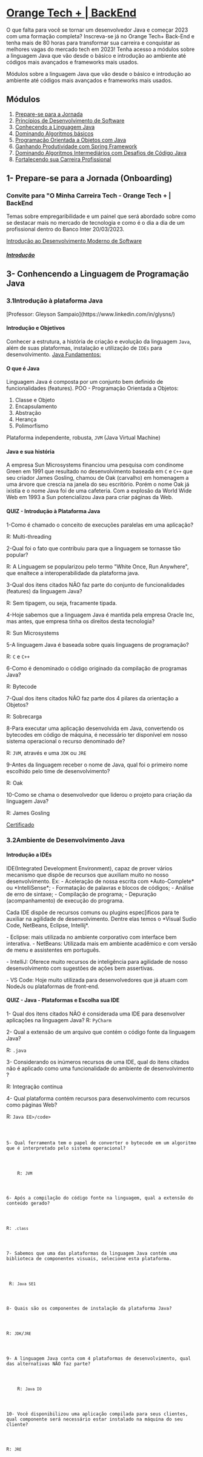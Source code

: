 # [Orange Tech + | BackEnd](https://web.dio.me/track/2aeff5aa-bb23-4141-8109-20fa42b58ff7)
<p>
O que falta para você se tornar um desenvolvedor Java e começar 2023 com uma formação completa? Inscreva-se já no Orange Tech+ Back-End e tenha mais de 80 horas para transformar sua carreira e conquistar as melhores vagas do mercado tech em 2023! Tenha acesso a módulos sobre a linguagem Java que vão desde o básico e introdução ao ambiente até códigos mais avançados e frameworks mais usados.
</p>
<p>    
Módulos sobre a linguagem Java que vão desde o básico e introdução ao ambiente até códigos mais avançados e frameworks mais usados.
</p>
<h2>Módulos</h2>
<ol>
    <li><a href="#prepare-se-para-a-jornada">Prepare-se para a Jornada</a></li>
    <li><a href="#principios-de-desenvolvimento-de-software">Princípios de Desenvolvimento de Software</a></li>
    <li><a href="#conhecendo-a-linguagem-java">Conhecendo a Linguagem Java</a></li>
    <li><a href="#dominando-algoritmos-básicos">Dominando Algoritmos básicos </a></li>
    <li><a href="#programação-orientada-a-objetos-com-java">Programação Orientada a Objetos com Java</a></li>
    <li><a href="#ganhando-produtividade-com-spring-framework">Ganhando Produtividade com Spring Framework</a></li>
    <li><a href="#dominando-algoritmos-intermediarios-com-desafios-de-codigos">Dominando Algoritmos Intermediários com Desafios de Código Java</a></li>
    <li><a href="#fortalecendo-sua-carreira-profissional">Fortalecendo sua Carreira Profissional</a></li>
</ol>


<h2 id="prepare-se-para-a-jornada">1- Prepare-se para a Jornada (Onboarding)</h2>
<h3 id="minha-carreira">Convite para "O Minha Carreira Tech - Orange Tech + | BackEnd</h3>
</p>
Temas sobre empregaribilidade e um painel que será abordado sobre como se destacar mais no mercado de tecnologia e como é o dia a dia de um profissional dentro do Banco Inter 20/03/2023.
</p>


[Introdução ao Desenvolvimento Moderno de Software](https://web.dio.me/course/introducao-ao-desenvolvimento-moderno-de-software/learning/64118d38-e7a0-4e98-becd-c5e52c993e08?back=/track/orange-tech-backend&tab=undefined&moduleId=undefined)



##### [Introdução](https://web.dio.me/course/introducao-ao-desenvolvimento-moderno-de-software/learning/64118d38-e7a0-4e98-becd-c5e52c993e08?back=/track/orange-tech-backend&tab=undefined&moduleId=undefined)

<h2 id="conhencendo-a-linguagem-de-programacao">3- Conhencendo a Linguagem de Programação Java</h2>
<h3 id="introducao-a-platforma-java">3.1Introdução à plataforma Java</h3> 
[Professor: Gleyson Sampaio](https://www.linkedin.com/in/glysns/)
<h4 id="introducao-e-objetos">Introdução e Objetivos</h4>


Conhecer a estrutura, a história de criação e evolução da linguagem <code>Java</code>, além de suas plataformas, instalação e utilização de <code>IDEs</code> para desenvolvimento.
[Java Fundamentos:](https://glysns.gitbook.io/java-basico/)


<h4 id="o-que-e-java">O que é Java</h4>
Linguagem Java é composta por um conjunto bem definido de funcionalidades (features).
POO - Programação Orientada a Objetos:

1. Classe e Objeto
2. Encapsulamento
3. Abstração
4. Herança 
5. Polimorfismo


Plataforma independente, robusta, 
<code>JVM</code> (Java Virtual Machine)

<h4 id="java-e-sua-historia">Java e sua história</h4>
A empresa Sun Microsystems financiou uma pesquisa com condinome Green em 1991 que resultado no desenvolvimento baseada em <code>C</code> e <code>C++</code> que seu criador James Gosling, chamou de Oak (carvalho) em homenagem a uma árvore que crescia na janela do seu escritório. Porém o nome Oak já ixistia e o nome Java foi de uma cafeteria. Com a explosão da World Wide Web em 1993 a Sun potencializou Java para criar páginas da Web.

<h4>QUIZ - Introdução à Plataforma Java</h4>
<p>
1-Como é chamado o conceito de execuções paralelas em uma aplicação?
<p/>
<p>
R: Multi-threading
<p/>
<p>
2-Qual foi o fato que contribuiu para que a linguagem se tornasse tão popular?
<p/>
<p>
R: A Linguagem se popularizou pelo termo "White Once, Run Anywhere", que enaltece a interoperabilidade da plataforma java.
<p/>
<p>
3-Qual dos itens citados NÃO faz parte do conjunto de funcionalidades (features) da linguagem Java?
<p/>
<p>
R: Sem tipagem, ou seja, fracamente tipada.
<p/>
<p>
4-Hoje sabemos que a linguagem Java é mantida pela empresa Oracle Inc, mas antes, que empresa tinha os direitos desta tecnologia?
<p/>
<p>
R: Sun Microsystems
<p/>
<p>
5-A linguagem Java é baseada sobre quais linguagens de programação?
<p/>
<p>
 R: <code>C</code> e <code>C++</code>
<p/>
<p>
6-Como é denominado o código originado da compilação de programas Java?
<p/>
<p>
R: Bytecode
<p/>
<p>
7-Qual dos itens citados NÃO faz parte dos 4 pilares da orientação a Objetos?
<p/>
<p>
R: Sobrecarga
<p/>
<p>
8-Para executar uma aplicação desenvolvida em Java, convertendo os bytecodes em código de máquina, é necessário ter disponível em nosso sistema operacional o recurso denominado de?
<p/>
<p>
 R: <code>JVM</code>, através e uma <code>JDK</code> ou <code>JRE</code>
<p/>
<p>
9-Antes da linguagem receber o nome de Java, qual foi o primeiro nome escolhido pelo time de desenvolvimento?
<p/>
<p>
R: Oak
<p/>
<p>
10-Como se chama o desenvolvedor que liderou o projeto para criação da linguagem Java?
<p/>
<p>
R: James Gosling
<p/>

[Certificado](https://hermes.digitalinnovation.one/certificates/C089F2F6.pdf?_gl=1*8wyras*_ga*Mzk0MDc5NzYwLjE2NTgyNDk0MDI.*_ga_7GXMH3CQ72*MTY3OTc2Mzk5NS4yNTQuMS4xNjc5NzY2Mzc2LjYwLjAuMA..)

<h3 id="ambiente-de-desenvolvimento">3.2Ambiente de Desenvolvimento Java</h3>
<h4 id="introducao-a-ides">Introdução a IDEs</h4>
<p>
IDE(Integrated Development Environment), capaz de prover vários mecanismo que dispõe de recursos que auxiliam muito no nosso desenvolvimento. Ex:
- Aceleração de nossa escrita com *Auto-Complete* ou *IntelliSense*;
- Formatação de palavras e blocos de códigos;
- Análise de erro de sintaxe;
- Compilação de programa;
- Depuração (acompanhamento) de execução do programa.
</p>
<p>
Cada IDE dispõe de recursos comuns ou plugins espec[ificos para te auxiliar na agilidade de desenvolvimento. Dentre elas temos o *Visual Sudio Code, NetBeans, Eclipse, Intellij*.
</p>
<p>
- Eclipse: mais utilizada no ambiente corporativo com interface bem interativa.
- NetBeans: Utilizada mais em ambiente acadêmico e com versão de menu e assistentes em português.
</p>
<p>
- IntelliJ: Oferece muito recursos de inteligência para agilidade de nosso desenvolvimento com sugestões de ações bem assertivas.
</p>
<p>
- VS Code: Hoje muito utilizada para desenvolvedores que já atuam com NodeJs ou plataformas de front-end.
</p>
<p>
<h4>QUIZ -  Java - Plataformas e Escolha sua IDE</h4>

1- Qual dos itens citados NÃO é considerada uma IDE para desenvolver aplicações na linguagem Java?
R: <code>PyCharm</code>
<p>
2- Qual a extensão de um arquivo que contém o código fonte da linguagem Java?
</p>
<p>
R: <code>.java</code>
</p>
<p>
3- Considerando os inúmeros recursos de uma IDE, qual do itens citados não é aplicado como uma funcionalidade do ambiente de desenvolvimento ?
</p>
<p>
R: Integração contínua
</p>
<p>
4- Qual plataforma contém recursos para desenvolvimento com recursos como páginas Web?
</p>
<p>
R: <code>Java EE>/code>
</p>
<p>
5- Qual ferramenta tem o papel de converter o bytecode em um algoritmo que é interpretado pelo sistema operacional?
</p>
<p>
    R: <code>JVM</code>
</p>
<p>
6- Após a compilação do código fonte na linguagem, qual a extensão do conteúdo gerado?
</p>
<p>
R: <code>.class</code>
</p>
<p>
7- Sabemos que uma das plataformas da linguagem Java contém uma biblioteca de componentes visuais, selecione esta plataforma.
</p>
<p>
 R: <code>Java SE1</code>
</p>
<p>
8- Quais são os componentes de instalação da plataforma Java?
</p>
<p>
R: <code>JDK</code>/<code>JRE</code>
</p>
<p>
9- A linguagem Java conta com 4 plataformas de desenvolvimento, qual das alternativas NÃO faz parte?
</p>
<p>
    R: <code>Java IO</code>
</p>
<p>
10- Você disponibilizou uma aplicação compilada para seus clientes, qual componente será necessário estar instalado na máquina do seu cliente?
</p>
<p>
R: <code>JRE</code>
</p>
<p>
</p>

[Certificado](https://hermes.digitalinnovation.one/certificates/3F38BD8B.pdf)

<h3 id="aprendendo-a-sintaxe-java">3.3 Aprendendo a Sintaxe Java</h3>
<h4 id="introducao">Introdução</h4>
Regras essenciais para a construção de códigos com base na linguagem Java.
<h4 id="anatomia-das-classes">Anatomia das Classes</h4>
A escrita de códigos de um programa é feito através da composição de palavras pré-definidas  pela linguagem com as expressões que utilizam para determinar o nome do nossos arquivos, classes, atributos e métodos. É muito comum mesclarmos expressões no idioma amaericano com o nosso vocabulário. Nome de classe, métodos.

Padrão de nomenclatura
Quando se trata de escrever códigos na linguagem Java, é recomendado seguir algmas convenções de escrita. Esses padrões estão expressos nos itens abaixo:
- _Arquivo Java_: Todo arquivo <code>.java</code> deve começar com a Letra MAIÚSCULA. Se a palavra for comporta, a segunda palavra deve também ser maiúscula, exemplo:
<code>Calculadora.java</code> <code>CalculadoraCientifica.java</code>

- _Nome da classe no arquivo_: A classe deve possuir o mesmo nome do arquivo.java, exemplo:
```
1// arquivo CalculadoraCientifica.java

public class CalculadoraCientifica {

}
- void: executa mais não retorna nada.
```
- _Nome de variável:_ toda variável deve ser escrita com letra minúscula, porém se a palavra for comporta, a primeira letra da segunda palavra deverá ser MAIÚSCULA, exemplo: ano e anoFabricacao. O nome dessa prática para nomear variáveis dessa forma se chama "camelCase" 

- [x] ve conter apenas letras, _ (underline), $ ou os números de 0 a 9.
- [x] ve obrigatoriamente se iniciar por uma letra(preferencialmente), - ou $, jamais com número
- [x] Deve iniciar com uma letra minúscula 
- [x] Não pode conter espaçoes
- [x] Não podemos usar palavras reservadas da linguagem
- [x] o nome deve ser único dentro de um escopo

Declarando variáveis e métodos: 
• Declarar uma variável em Java segue sempre a seguinte estrutura:
<code>Tipo NomeBemDefinido = Atribuição</code> (opcional em alguns casos)

Declarando métodos em Java segue uma estrutura bem simples: (todos os metodos na linguagem Java costuma a ser no infinitvo). Cada parâmentro é separado por vírgula.
<code>TipoRetorno NomeObjetoNoInfinito Parametro (s)</code>

Identação: é um termo utilizado para escrever o código do programa de forma hierárquica, facilitando assim visualização e o entendimento do programa.
Organizando arquivos: <code>packge + nomeDaPastaEmQueOArquivoEsta</code>

Java Beans: uma das maiores dificuldades na programação é escrever algoritmos legíveis a níveis que sejam compreendidos por todo seu time ou por você mesmo no futuro. Para isso a linguagem Java sugere, através de convenções, formas de escrita universal para nossas classes, atributos, métodos e pacotes.

• Uma variável deve ser clara, sem abreviações ou definição sem sentido;

• uma variáel é sempre no singular, exceto quando se referir a um array ou coleção;

• Defina um idioma único para suas variáveis. Se você for declarar variáveis em inglês, defina todas em inglês.

<h4 id="tipos-de-variaveis">Tipos e variáveis</h4>

[Ebook](https://glysns.gitbook.io/java-basico/sintaxe/variaveis)

<p>
Na linguagem Java existem algumas palavras reservadas para a representação dos tipos de dados básicos que precisam ser manipulados para a construção de programas. Esses tipos de dados são conhecidos como tipos primitivos (Primitive Types).
</p>  

```
Primitive Types:
• int (ex: *in* cep = 21070333; // se comecar com zer, talvez tenha que ser de outro tipo)
• byte (ex: *byte* idade = 45; )
• shot (ex: *shot* ano = 2023; )
• long (ex: *long* cpf = 4563285788400L; // precisa ser encerrado com um "L" para representar que o numero não è inteiro è do tipo longo. Se comecar com zer, talvez tenha que ser de outro tipo).
• float (ex: *float* pi = 3.14F; tem que ter "f")
• double (ex: *double* salario = 1275.33; )
• boolean
• char 
```
<p>    
Esses tipos não são considerados objetos, e portanto representam valores brutos. Eles são armazenados diretamente na pilha de memória. (Memory stack).
</p>

![imag e](https://user-images.githubusercontent.com/108890154/225970151-54b3aa9c-9d45-4775-9b5b-0a524aaad538.png)

Variável x Constantes:
*  variável é uma área de memória associado a um nome que pode armazenar valores de um determinado tipo. Um tipo de dado define um conjunto de valores e um conjunto de operações. Java é uma linguagem com rigidez de tipos, diferente do JavaScript onde declarar o tipo de variável não é obrigatorio.
*  Já as constantes são valores armazenados em memória que não podem ser modificados depois de declarados. Em java, esses valores são representados pela reservada _final_, seguida do tipo.
Por convenção constantes são sempre escritas em CAIXA ALTA.


<h4 id="operadores">Operadores</h4>
São símbolos especiais que tem significado próprio para a linguagem e estão associados a determinadas operações.

* Atribuição representando pelo símbolo de = , atribuir um valor a uma determinada variável.

* Aritméticos é utilizado para realizar operações matemáticas entre valores númericos, podendo se tornar ou não uma expressao mais complexa.

* Unário são aplicados juntamento com um outro operador aritmético e eles realizam alguns trabalhos básicos como incrementar. decrementar, inverter valores númericos e booleanos.

```bash
(+)  Operador unário de valor positivo: número são positivos sem esse operador explicitamente;
(-)  Operador unário de valor negativo: nega um número ou expressão aritmética;
(++) Operador unário de incrementar de valor: incrementa o valor em 1 unidade;
(!)  Operador unário lógico de negação: nega o valor de uma expressão booleana;
(%) resto da divisáo;
 
número ++; é a mesma coisa que número = número +1;
```

* Ternário é uma forma resumida para definir uma condição e escolher por um dentre dois valores. Você deve pensar numa condição ternária como se fosse uma condição IF norma, porém, de uma forma em que toda a sua estrutura estará escrita numa única linha. O operador ternário é representado pelo símbolo ?: utilizados na seguinte estrutura de sintaxe:

``
<Expressão Condicional> ? <caso condição seja tru> : <caso condição seja false>
``


* Relacionais avaliam a relação entre duas variáveis ou expressões. NEste caso, mais precisamente, definem se o operando à esquerda é igual, diferente, menor, menor ou igual, maior ou maior ou igual da direita, retornando um valor booleano como resultado.

```bash
== quando desejamos verificar se uma variável é IGUAL A outra.
!= quando desejamos verificar se uma variável é DIFERENTE da outra.
> quando quando desejamos verificar se uma variável MAIOR QUE a outra.
>= quando desejamos verificar se uma variável é MAIOR OU IGUAL a outra.
< quando desejamos verificar se uma variável é MENOR QUE outra.
<= quando desejamos verificar se uma variável é MENOR OU IGUAL a outra.
```

método equals compara conteúdo

• Lógicos representam o recurso que nos permite criar expressões lógicas maiores a partir da junção de duas ou mais expressões 

```bash
&& operador lógico "E"
( || )operador lógico "OU"
```

<h4 id="metodos">Métodos</h4>
Ponto de reflexão 
1-Qual a proposta principal do método?
Você deve se perguntar constantemente até compreender a real finalidade do mesmo.

2-Qual o tipo de retorno esperado após executar o método ?
Você deve analisar se o método será responsável por retornar algum valor ou não.

3-Quais os parâmetro serão necessários para execução do método ?
Os métodos as vezes  

4-O método possui o risco de apresetar alguma exceção ?
Exceções são comuns na execução de métodos, as vezes é necessário prever e tratar a possível existência de uma exceção.

5-Qual a visibilidado do método ? 
Será necessário que o método seja visível a toda aplicação, somente em mesmo pacotes, através de herança ou somente a nível a própria classe.


> Todos o métodos são disposto por uma classe mais isso não quer dizer que todos os métodos precisa estar visivel em todo o programa. 

Uma classe é definida por atributos e métodos. Atributos são, em sua grande maioria, variáveis de diferentes tipos e valores. Os métodos, por sua vez, correspondem a funções ou sub-rotinas disponíveis dentro de nossas classes.

Critério de nomeação de métodos: não são obrigatórios, mas é recomendável que sejam seguidos, pois essas convenções facilitam a vida dos programadores ao trabalharem em códigos de forma colaborativa.
* deve ser nomeado como verbo (exemplo: acelerar, freiar, processar, concluir ...)
* seguir o padrão camelCase (todas as letras minúsculas com a exceção da primeira letra da segunda palavra).

> Não existe em Java o conceito de métodos globais. Todos os métodos devem SEMPRE ser definidos dentro de uma classe.

<h4 id="escopos">Escopo</h4>

O escopo pode ser entendido como o ambiente onde uma variável pode ser acessada. Em java, o escopo de variáveis vai de acordo com o bloco onde ela foi declarada.

A variável é criada no primeiro acesso à ela, se tornando inacessível após o interpretador sair do bloco de excecução ao qual ela pertence. Portando, esta variável não pode ser lida ou manipulada por rotinas e códigos que estão fora do seu bloco de declaraçã, ou seja, foa do escopo da variável.

Em uma Classe, podemos visualizar a diferença de escopos. Os atributos (variáveis) são declarados no corpo principal da Classe, sendo portando acessíveis por todos os métodos.

<h4 id="palavras-reserva-em-java">Palavras reservadas em Java</h4>  
Palavras reservadas, são identidicadores de uma linguaem que já possuem uma finalidade específica, portanto, não podem ser utilizados para nomear variáveis, classes, métodos ou atributos.
<p>
A linguagem Java possui 52 palavaras reservadas. Todas essas palavras são classificadas com uma cor especial pela maioria das IDE's. Abaixo temos a lista de palavras agrupadas por suas finalidades.
</p>

```
  |                                    PALAVRAS RESERVADAS EM JAVA                                          |
  - - - - - - - - - - - - - - - - - - - - - - - - - - - - - - - - - - - - - - - - - - - - - - - - - - - - - - 
  | abstract |  continue |     goto  |   package  | synchronized |   assert  |   default |   if   | private |
  | this     |  boolean  |     do    | implements |  protected   |   throw   |   break   | double | import  |  
  | public   |  throws   |     byte  |    else    |  instanceof  |   return  | transient |  case  | extends |
  |  int     |   short   |     try   |   catch    |   final      | interface |  static   |  void  |  char   |
  | finally  |   long    |  strictfp |  volatile  |    class     |   float   |  native   | super  |   while |
  |  const   |    for    |    new    |  switch    |              |           |           |        |         |
  - - - - - - - - - - - - - - - - - - - - - - - - - - - - - - - - - - - - - - - - - - - - - - - - - - - - - - 
```

*Controle de pacotes:*
- import: importa pacotes ou classes para dentro do código;
- package: especifica a que pacote, todas as classes de um arquivo pertencem.

*Modificadores de acesso:*
- public: acesso de qualquer classe;
- private: acesso apenas dentro da classe;
- protected: acesso por classes no mesmo pacote e subclasses.

*Primitivos:*
- boolean: um valor indicando verdadeiro ou falso;
- byte: um inteiro de 8 bits (signed);
- cha: um character unicode (16-bit unsigned);
- double: um número de ponto flutuando de 64 bits (signed);
- float: um número de ponto flutuante de 32 bits (signed);
- int: um inteiro de 32 bits (signed);
- long: um inteiro de 64 bits (signed);
- short: um inteiro de 32 bits (signed);
- void: indica que o método não tem retorno *de valor*.

<h4 id="java-doc">Java DOC</h4>
Tipos de comentários:
```html
One Line: Inserir uma única linha nesse comentário. Informação não é copilada na linguagem ela é nível de usuário
// exemplo de comentário one line
```
```html
Mult Line: comentário mais detalhado quando necessário
/*
*
*
*
*/
```

```html
Docymentation: Menciona aspecto de documentação 
/ **
* Está duas estrelinhas acima
* é pra identificar que você 
* pretende elaborar um comentário
* a nível de documentação
*/
```

<h4 id="terminal-e-argumentos">Terminal e Argumento</h4>
<p>
Com o JVM devidamente configurada, nós podemos criar um executável do nosso programa e disponilizar o instalador para qualquer sistema operacional.
</p>
> Observe que nosso projeto Java criado por um IDE, ele terá uma pastada chama *bin*. É nesta pasa que ficarão os arquivos *.class*, o nosso bytecode.
No terminal quando for executar colocar apenas "MinhaClasse" sem o ".class". 

 Quando executamos uma classe que contenha o método main, o mesmo permie que passemos um array [] de argumentos do tipo String. Logo podemos após a definição da classe a ser execuada informar estes parâmetros, exemplo:

``
> java MinhaClasse argumentoUm argumentoDois
``

Os parâmentros pode ser adicionados manualmente nos arquivos .json assim não temos que ficar passar passando toda outra no terminal.

Classe Scanner proposta de ter melhor interação no que se refere aos inputs a entrada de dados que os nossos usuários vão querer realizar em nosso programa.
Ex:

``
> Scanner scanner = new Scanner(System.in).useLocale(Locale.US);
>
> System.out.println("Digite sua idade");
> 
> int idade = scanner.nexIt();
``

<h4 id="quiz">QUIZ -  Aprendendo a Sintaxe Java</h4>

1- Qual o tipo de dados seria mais recomendado para representar um CPF?
R: long

2- Encontre o erro no código abaixo:
```bash
public class Tv {
    int canal = 1;
    void mudarCanal(){
        canal = novoCanal;
    }
}
```

R: o método mudarCanal deveria ter o parâmetro int novoCanal

3- Considerando que você precisa criar um arquivo Java para representar um Ponto Eletrônico, qual seria a forma mais recomendada para conteúdo inicial do arquivo?

R: public class PontoEletronico {}

4- Qual a melhor definição do método abaixo:

public String formatarCep(long cep){}

R: Este método tem por finalidade formatar um número de cep para texto que represente um código postal legível.

5- Qual é o valor impresso na execução do código abaixo ?
```bash
public static void main(String[] args) throws Exception {
      int numero1 = 1;
      String numero2 = "2";
      System.out.println(numero1+numero2); 
    }
```
R: 12

- [Certificado](https://hermes.digitalinnovation.one/certificates/06415E1C.pdf?_gl=1*ulx1g3*_ga*Mzk0MDc5NzYwLjE2NTgyNDk0MDI.*_ga_7GXMH3CQ72*MTY3OTUyMjgwNS4yNDUuMS4xNjc5NTI0NTM5LjYwLjAuMA..)
- [Link da apresentação do curso](https://docs.google.com/presentation/d/1UCNtQfyKPnei-1Xs_pVyku8CPEMXRPbc/edit#slide=id.p4)

<h3 id="logica-condicional-e-controle-de-fluxos-em-java">3.4 Lógica Condicional e Controle de Fluxos em Java</h3>
<h4 id="operadores-relacionais">Operadores Relacionais</h4> 
São símbolos especiais quais são capazes de realizar comparações entre determinados operandos e, em seguida, retornar um resultado.
Tipos:
```html
Similaridade: (==) igualdade, (!=) diferente
```

```html
Tamanho: (>)maior, (>=) maior igual, (<) menor, (<=) menor igual 
```

<h4 id="operadores-logicos">Operadores Lógicos</h4> 
São símbolos especiais quais são capazes de realizar comparações lógicas entre operandos lógico ou expressões e, em seguida, retornar um resultado.

<p>
Tipos: Conjunção, Disjunção, Disjunção exclusiva e Negação.
</p>

_Conjunção:_ operação lógica que só é verdadeira quando ambos os operando ou expressões envilvidas são verdadeiras.
```html
Simbologia: 
* &&
Terminologia:
* and(e)
```
![image](https://user-images.githubusercontent.com/108890154/227273291-202b0fd1-4220-40d2-b7f3-567900293cf7.png)
```html
O - Operando E - Expressão R- Resultado
```
_Disjunção:_ operação que só é falsa quando ambos os operando ou expressões envolvidas sçao falsos.
```html
Simbologia: 
* ||
Terminologia:
* or(ou)
```

![image](https://user-images.githubusercontent.com/108890154/227275696-52eead72-393a-4edd-8b20-0355208c3cd3.png)
```html
O - Operando E - Expressão R- Resultado
```

_Disjunção exclusiva:_ operação que só é verdade quando ambos os operando ou expressões são opostos.
```html
Simbologia: 
* ^
Terminologia:
* xor
```

![image](https://user-images.githubusercontent.com/108890154/227275566-e4f70470-4f30-4cb5-859a-2e866e2ec567.png)

```html
O - Operando E - Expressão R- Resultado
```

_Negação:_ operação inverte o valor lógico de um operando ou expressão.
```html
Simbologia: 
* !
Terminologia:
* inversão
```
![image](https://user-images.githubusercontent.com/108890154/227275464-6318956b-ea72-4794-a0d9-d5ffea89d2b5.png)

```html
O - Operando E - Expressão R- Resultado
```
```html


operador bitwise: & e |
operador: shift: ~, >>, >>>, << (~ = vai inverter o bitwise,  >>, >>>, << =vai mexer com os zeros)
```


<h4 id="controle-de-fluxo">Controle de Fluxo</h4> 
São estruturas que tem a capacidade de direcionar o fluxo de execução do código

Tipos:
- Decisão: if, if-else, if-else-if, switch e operador ternário
- Repetição: for, while, do while
- Interrupção: break, continue e return

Decisão: estrutura que avalia uma condição booleana ou variável para direcionar o fluxo de execução. Opções: if(se), switch(escolha), e operador ternário

Decisão: if, if-else, if-else-f

```html
if (condição) {
}

if (condição) {
} else {
}

if (condição) {
} else if (condição){
} else {
} 
```

Decisão: Operador Ternário
```html
condição ? true: false;

ligado ? desligar: ligar;

condição  ? true : null;

emMovimento ? freia: null;
```

Decisão: switch

variável: <code>byte</code>, <code>short</code>, <code>char</code>, <code>int</code>, <code>enum</code>, <code>string</code>

```html
switch (variável) {
case 1:
break;
case ...:
break;
default: 
break;
}
```

<ul>
    <li>
        Switch é para valores exatos e if para expressções booleanas;
    </li>
    <li>
         Evitar usar o default do awitch para "cases genéricos" 
    </li>
    <li>
        Evitar o efeito "flecha" dos if's
    </li>
    <li>
        Evitar muitos if's aninhados
    </li>
</ul>



* Blocos
É um grupo de 0 ou mais códigos quais trabalham em conjunto para executar uma operação. Tipos: locais dentro de métodos, estátivos dentro de classes, instância dentro de classes.

<h4 id="quiz">QUIZ - Blocos</h4>
<p>1- Sobre controle de fluxo, é incorreto afirmar:</p>
<p>R: switch avalia expressões booleanas.</p>

<p>2- Dado o seguinte código é correto afirmar:</p>

```html
if (!b2)
              System.out.println("Verdade");
else {
           System.out.println("Mentira");
           System.out.println("Mentira");
}
```
<p>R: como o "if" tem só uma linha, as "{" e "}" são opcionais.</p>

<p>3- Avalie o código a seguir e marque a opção correta:</p>

```html
if ((10 + 15) < 20)
    System.out.println("Verdade");
else
    System.out.println("Mentira");
```   
<p>R: O texto "Mentira" deve ser exibido.</p>

<p>4- Sobre operadores relacionais, qual das alternativas a seguir é a INCORRETA?</p>
<p>R: "=" é o operador de igualdade.</p>

<p>5-Sobre controle de fluxo, é correto afirmar:</p>
<p>R: if não suporta expressões aritméticas.</p>

<p>6- Dadas as variáveis:</p>

```html
int i1 = 10; float f1 = 4.5f; char c1 = "x";
boolean b1 = true;
Qual operação é válida?
```
<p>R: c1>i1</p>

<p>7- Qual das expressões lógicas a seguir é válida?</p>
```html
<p>R: (10 > 15) && true</p>
```
<p>8- São tipos de operadores relacionais:</p>
<p>R: Igualdade e menor</p>

<p>9- Avalie as expressões e marque a verdadeira.</p></p>
<p>R: true || false é true</p>

<p>10- Sobre operadores lógicos, é correto afirmar que:</p>
<p>R: "!" corresponde a operação lógica "inversão"</p>

[Certificado](https://hermes.digitalinnovation.one/certificates/27FC47B1.pdf?_gl=1*r6vxwo*_ga*Mzk0MDc5NzYwLjE2NTgyNDk0MDI.*_ga_7GXMH3CQ72*MTY3OTU5ODk0MS4yNDcuMS4xNjc5NjAwMjQwLjYwLjAuMA..)


<h3 id="estruturas-de-repeticao-e-arrays-em-java">3.5 Estruturas de Repetição e Arrays em Java</h3>

<li><a href="https://web.dio.me/course/estruturas-de-repeticao-e-arrays-em-java/learning/febaaad5-ea57-4389-a960-2907fa40041c?back=/track/orange-tech-backend&tab=undefined&moduleId=undefined">Apresentação e Visão Geral</a></li>

[Professora: Camila Cavalcante](https://www.linkedin.com/in/cami-la/)
<p></p>
🔗 <a href= "https://www.github.com/cami-la/loops-e-arrays">Repositório</a>
<p></p>

**Objetivo do Curso**

<ul>
    <li>
        Conhecer as estruturas de repetição
    </li>
    <li>
        Arrays na Linguagem Java
    </li>
     <li>
        Estrutura <code>for-each</code>
    </li>
</ul>
<p></p>

**Percurso**

<ul>
    <li>
        Comando<code>while</code>
    </li>
    <li>
        Comando<code>do-while</code>
    </li>
    <li>
        Comando<code>for</code>
    </li>
    </li>
    <li>
        Controle de Repetição:<code>break</code>e<code>continue</code>
    </li>
</ul>
<h4 id="visao-geral">Visão Gera</h4>
<p>
O real poder dos computadores está na sua habilidade para repetir uma operação ou uma série de operações várias vezes. Cada repetição é chamada laço <code>loop</code> é um dos conceitos básicos da programação estruturada.
</p>

**Uma estrutura de repetição permite que uma sequência de comandos seja executada repetidamente, caso determinadas condições sejam satisfeitas.**

<b>As Estruturas de repetição podem ser classificadas em:</b>
<ul>
    <li>
        repetição com teste no início<code>while</code>
    </li>
    <li>
        repetição com teste no final<code>while</code>
    </li>
    <li>
        repetição contada<code>for</code>
    </li>
    </li>
    <li>
        O Comando<code>break</code> é utilizado para terminar de forma abrupta uma repetição.
    </li>
    </li>
    <li>
        Quando o comando<code>continue</code> é executado, os comandos restantes da repetição são ignorados e programa volta a testar novamente a condição.
    </li>
</ul>

**Fluxogramas**
<img src="https://i.ibb.co/gjXpxbt/Screenshot-from-2021-08-25-09-44-42.png" alt="Screenshot-from-2021-08-25-09-44-42" border="0">

**OPERADORES DE INCREMENTO E DECREMENTO**

<img src="https://i.ibb.co/GTb9JNb/Screenshot-from-2021-08-23-10-56-10.png" alt="Screenshot-from-2021-08-23-10-56-10" border="0"


**Operações Aritméticas**
<img src="https://i.ibb.co/YQmbSsV/Screenshot-from-2021-08-23-10-56-24.png" alt="Screenshot-from-2021-08-23-10-56-24" border="0">



**Arrays**
<p>
Array é um objeto utilizado para armazenar sequencialmente dados do mesmo tipo. Permanecem com o mesmo tamanho depois de criados.
</p>

<img src="https://i.ibb.co/GVQVC4k/Screenshot-from-2021-08-25-09-11-48.png" alt="Screenshot-from-2021-08-25-09-11-48" border="0">

**Array Unidimensional**

```
Nome do array (c) {(c) é o nome do meu<code>array</code> nesse exemplo.}

Indíce (ou subscrito) {c[0] = o 0 seria a posição em que o<code>array</code> está. Lembrando que as posições sempre começa do "0".}
```

**Array Multidimensional**
<p>Primeiro conchete guarda a posição da linha e o segundo da coluna:</p>

```
| Coluna 0    | coluna 1   | coluna 2  |
| — — — — — — | — — — — —  | — — — — — |
| a [0] [0]   | a [0] [1]  | a [0] [2] |
| a [1] [0]   | a [1] [1]  | a [1] [2] |
```

<h4 id="conhecento-o-repositorio">Conhecendo o repositório</h4>
Pré-requistos

- [x] Java JDK 11
- [x] IDE para desenvolvimento Java 
- [x] Conhecer a sintaxe Java

🔗 <a href="https://docs.google.com/presentation/d/1G3MDuxTjdEGcDBguVoanbP9-xipy8v46/edit?usp=sharing&ouid=114707527529839266022&rtpof=true&sd=true" target="_blank"> Visão geral: Estruturas de Repetição e Arrays</a> <br>

🔗 <a href="https://github.com/cami-la/loops-e-arrays/tree/master/src/br/com/dio/exercicios/loops"> Exercícios Loops</a><br>

🔗<a href="https://github.com/cami-la/loops-e-arrays/tree/master/src/br/com/dio/exercicios/arrays"> Exercícios Arrays</a><br>

🔗 <a href= "https://wiki.python.org.br/ExerciciosListas"> Lista de Exercícios Arrays Unidimensionais </a> - <a href="https://github.com/cami-la/listaDeExerciciosPythonBrasil/tree/master/exerciciosListas">Possíveis soluções</a><br>

🔗 <a href= "https://www.slideshare.net/loianeg/curso-java-basico-exercicios-aula-20?from_action=save"> Lista de Exercícios Arrays Multidimensionais </a><br>
    

<h4 id="exercicio-resolvido-estrutura-de-repeticao">Exercício Resolvido: Estrutura de Repetição</h4>
**Nome e Idade**
```java


```
**Nota**
```java


```
**Maior e Média**
```java


```
**Par e Ímpar**
```java


```
```java


```**Tabuada**

**Fatorial**
```java


```
<h4 id="exercicio-resolvido-arrays">Exercício Resolvido: Arrays</h4>
**Ordem Inversa**
```java


```
**Consoantes**
```java


```
**Números Aleatórios**
```java


```
**Array Multidimensional**
```java


```
<h4>QUIZ - Exercícios Resolvidos: Arrays </h4>
[Certificado]()

<h3 id="entendento-o-metodo-java">3.5 Entendendo o Metodo Java</h3> 


